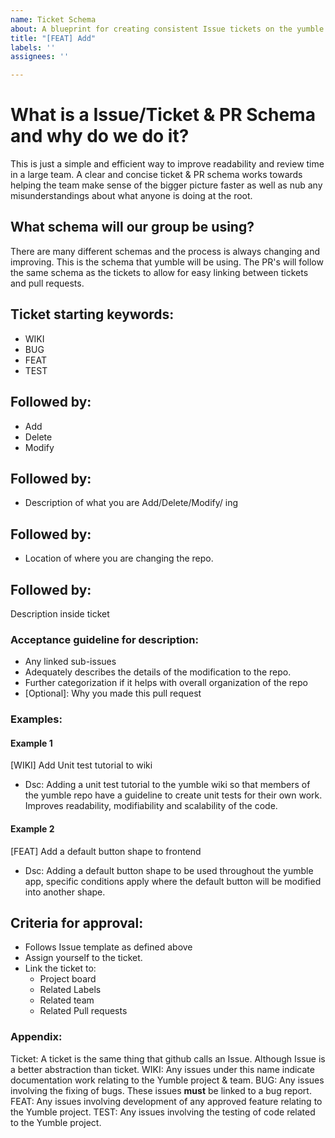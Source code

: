 ```yaml
---
name: Ticket Schema
about: A blueprint for creating consistent Issue tickets on the yumble repo.
title: "[FEAT] Add"
labels: ''
assignees: ''

---
```


# What is a Issue/Ticket & PR Schema and why do we do it?
This is just a simple and efficient way to improve readability and review time in a large team. A clear and concise ticket & PR schema works towards helping the team make sense of the bigger picture faster as well as nub any misunderstandings about what anyone is doing at the root.

## What schema will our group be using?
There are many different schemas and the process is always changing and improving. This is the schema that yumble will be using.
The PR's will follow the same schema as the tickets to allow for easy linking between tickets and pull requests.

## Ticket starting keywords:
* WIKI
* BUG
* FEAT  
* TEST 

## Followed by:
* Add
* Delete
* Modify

## Followed by:
* Description of what you are Add/Delete/Modify/ ing
## Followed by:
* Location of where you are changing the repo.

## Followed by:
Description inside ticket
### Acceptance guideline for description:
* Any linked sub-issues
* Adequately describes the details of the modification to the repo.
* Further categorization if it helps with overall organization of the repo
* [Optional]: Why you made this pull request

### Examples:
#### Example 1
[WIKI] Add Unit test tutorial to wiki
* Dsc: Adding a unit test tutorial to the yumble wiki so that members of the yumble repo have a guideline to create unit tests for their own work. Improves readability, modifiability and scalability of the code.

#### Example 2
[FEAT] Add a default button shape to frontend
* Dsc: Adding a default button shape to be used throughout the yumble app, specific conditions apply where the default button will be modified into another shape.

## Criteria for approval:
* Follows Issue template as defined above
* Assign yourself to the ticket.
* Link the ticket to:
    * Project board
    * Related Labels
    * Related team
    * Related Pull requests

### Appendix:
Ticket: A ticket is the same thing that github calls an Issue. Although Issue is a better abstraction than ticket.
WIKI: Any issues under this name indicate documentation work relating to the Yumble project & team. 
BUG: Any issues involving the fixing of bugs. These issues **must** be linked to a bug report.
FEAT: Any issues involving development of any approved feature relating to the Yumble project.
TEST: Any issues involving the testing of code related to the Yumble project.
